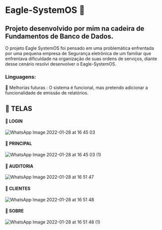# Eagle-SystemOS :eagle:
## Projeto desenvolvido por mim na cadeira de Fundamentos de Banco de Dados.

O projeto Eagle SystemOS foi pensado em uma problemática enfrentada por uma pequena empresa de Segurança eletrônica de um familiar que enfrentava dificuldade na organização de suas ordens de serviços, diante desse cenário resolvi desenvolver o Eagle-SystemOS.

### Linguagens:

:dart: Melhorias futuras : 
  O sistema é funcional, mas pretendo adicionar a funcionalidade de emissão de relatórios.
  
  
 ## :red_circle: TELAS
 
 #### :small_blue_diamond: LOGIN
![WhatsApp Image 2022-01-28 at 16 45 03](https://user-images.githubusercontent.com/71513260/151618137-e727a859-e04e-48c9-b33f-3f047cf16054.jpeg)

#### :small_blue_diamond: PRINCIPAL 

![WhatsApp Image 2022-01-28 at 16 45 03 (1)](https://user-images.githubusercontent.com/71513260/151618250-e2d49c2a-3136-448b-a43a-694a99fe322e.jpeg)

#### :small_blue_diamond: AUDITORIA

![WhatsApp Image 2022-01-28 at 16 51 47](https://user-images.githubusercontent.com/71513260/151618254-34421bd7-7dd0-423f-8446-c37605c906bb.jpeg)

#### :small_blue_diamond: CLIENTES

![WhatsApp Image 2022-01-28 at 16 51 48](https://user-images.githubusercontent.com/71513260/151618258-7839005d-a091-4a59-900d-e8e9d3fc452b.jpeg)

#### :small_blue_diamond: SOBRE

![WhatsApp Image 2022-01-28 at 16 51 48 (1)](https://user-images.githubusercontent.com/71513260/151618262-6d807b6a-12a3-4b69-b1d4-9be5ffa8b6fa.jpeg)

